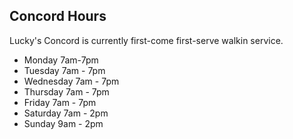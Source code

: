 ## Concord Hours
Lucky's Concord is currently first-come first-serve walkin service.
* Monday 7am-7pm
* Tuesday 7am - 7pm
* Wednesday 7am - 7pm
* Thursday 7am - 7pm
* Friday 7am - 7pm
* Saturday 7am - 2pm
* Sunday 9am - 2pm

